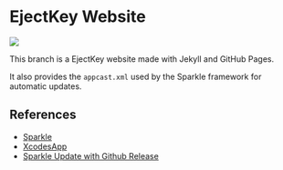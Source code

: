 # EjectKey Website

![](https://github.com/fus1ondev/EjectKey/actions/workflows/jekyll.yml/badge.svg)

This branch is a EjectKey website made with Jekyll and GitHub Pages.

It also provides the `appcast.xml` used by the Sparkle framework for automatic updates.

## References

- [Sparkle](https://github.com/sparkle-project/Sparkle)
- [XcodesApp](https://github.com/RobotsAndPencils/XcodesApp)
- [Sparkle Update with Github Release](https://yiqiu.me/2015/11/19/sparkle-update-on-github/)